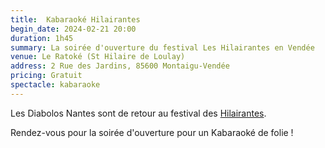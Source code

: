 ```yaml
---
title:  Kabaraoké Hilairantes
begin_date: 2024-02-21 20:00
duration: 1h45
summary: La soirée d'ouverture du festival Les Hilairantes en Vendée 
venue: Le Ratoké (St Hilaire de Loulay)
address: 2 Rue des Jardins, 85600 Montaigu-Vendée
pricing: Gratuit
spectacle: kabaraoke
---
```


Les Diabolos Nantes sont de retour au festival des [Hilairantes](https://leshilairantes.fr/programmation-2024-2/). 

Rendez-vous pour la soirée d'ouverture pour un Kabaraoké de folie !
